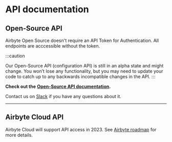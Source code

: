 # API documentation

## Open-Source API

Airbyte Open Source doesn't require an API Token for Authentication.
All endpoints are acccessible without the token.

:::caution

Our Open-Source API (configuration API) is still in an alpha state and might change. You won’t lose any functionality, but you may need to update your code to catch up to any backwards incompatible changes in the API.
:::

**Check out the** [**Open-Source API documentation**](https://airbyte-public-api-docs.s3.us-east-2.amazonaws.com/rapidoc-api-docs.html)**.**

Contact us on [Slack](https://slack.airbyte.io) if you have any questions about it.

---

## Airbyte Cloud API

Airbyte Cloud will support API access in 2023. See [Airbyte roadmap](https://app.harvestr.io/roadmap/view/pQU6gdCyc/airbyte-roadmap) for more details.

